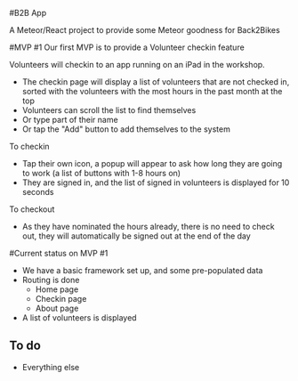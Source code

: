 #B2B App

A Meteor/React project to provide some Meteor goodness for Back2Bikes

#MVP #1
Our first MVP is to provide a Volunteer checkin feature

Volunteers will checkin to an app running on an iPad in the workshop.

  * The checkin page will display a list of volunteers that are not checked in, sorted with the volunteers with the most hours in the past month at the top
  * Volunteers can scroll the list to find themselves
  * Or type part of their name
  * Or tap the "Add" button to add themselves to the system

To checkin 

  * Tap their own icon, a popup will appear to ask how long they are going to work (a list of buttons with 1-8 hours on)
  * They are signed in, and the list of signed in volunteers is displayed for 10 seconds

To checkout

  * As they have nominated the hours already, there is no need to check out, they will automatically be signed out at the end of the day

#Current status on MVP #1

  * We have a basic framework set up, and some pre-populated data
  * Routing is done
    * Home page
    * Checkin page
    * About page
  * A list of volunteers is displayed

## To do

  * Everything else
